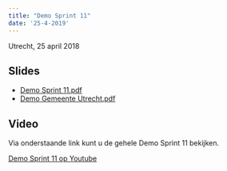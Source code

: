 ```yaml
---
title: "Demo Sprint 11"
date: '25-4-2019'
---
```


Utrecht, 25 april 2018

## Slides

* [Demo Sprint 11.pdf](../bestanden/zgw2-demo-sprint-11.pdf)
* [Demo Gemeente Utrecht.pdf](../bestanden/zgw2-demo-sprint-%2011-utrecht.pdf)

## Video

Via onderstaande link kunt u de gehele Demo Sprint 11 bekijken.

[Demo Sprint 11 op Youtube](https://www.youtube.com/watch?v=CBfv0wncd_0)
